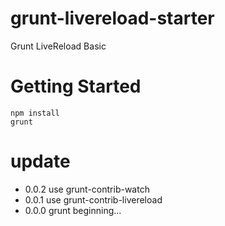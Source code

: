 grunt-livereload-starter
========================

Grunt LiveReload Basic

# Getting Started

	npm install
	grunt

# update

- 0.0.2 use grunt-contrib-watch
- 0.0.1 use grunt-contrib-livereload
- 0.0.0 grunt beginning...
